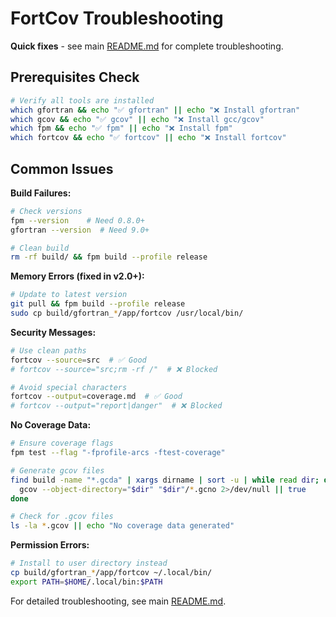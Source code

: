 # FortCov Troubleshooting

**Quick fixes** - see main [README.md](../../README.md) for complete troubleshooting.

## Prerequisites Check

```bash
# Verify all tools are installed
which gfortran && echo "✅ gfortran" || echo "❌ Install gfortran"
which gcov && echo "✅ gcov" || echo "❌ Install gcc/gcov" 
which fpm && echo "✅ fpm" || echo "❌ Install fpm"
which fortcov && echo "✅ fortcov" || echo "❌ Install fortcov"
```

## Common Issues

**Build Failures:**
```bash
# Check versions  
fpm --version    # Need 0.8.0+
gfortran --version  # Need 9.0+

# Clean build
rm -rf build/ && fpm build --profile release
```

**Memory Errors (fixed in v2.0+):**
```bash
# Update to latest version
git pull && fpm build --profile release
sudo cp build/gfortran_*/app/fortcov /usr/local/bin/
```

**Security Messages:**
```bash
# Use clean paths
fortcov --source=src  # ✅ Good
# fortcov --source="src;rm -rf /"  # ❌ Blocked

# Avoid special characters  
fortcov --output=coverage.md  # ✅ Good
# fortcov --output="report|danger"  # ❌ Blocked
```

**No Coverage Data:**
```bash
# Ensure coverage flags
fpm test --flag "-fprofile-arcs -ftest-coverage"

# Generate gcov files
find build -name "*.gcda" | xargs dirname | sort -u | while read dir; do
  gcov --object-directory="$dir" "$dir"/*.gcno 2>/dev/null || true
done

# Check for .gcov files
ls -la *.gcov || echo "No coverage data generated"
```

**Permission Errors:**
```bash
# Install to user directory instead
cp build/gfortran_*/app/fortcov ~/.local/bin/
export PATH=$HOME/.local/bin:$PATH
```

For detailed troubleshooting, see main [README.md](../../README.md).